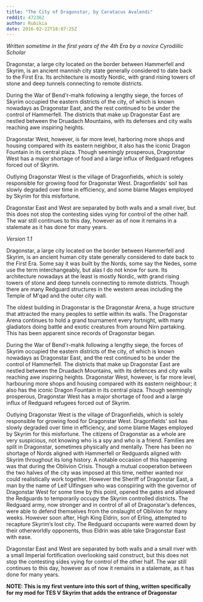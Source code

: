 ```yaml
---
title: "The City of Dragonstar, by Caratacus Avalendi"
reddit: 472362
author: Rubikia
date: 2016-02-22T18:07:25Z
---
```


*Written sometime in the first years of the 4th Era by a novice Cyrodiilic Scholar*

Dragonstar, a large city located on the border between Hammerfell and Skyrim, is an ancient mannish city state generally considered to date back to the First Era. Its architecture is mostly Nordic, with grand rising towers of stone and deep tunnels connecting to remote districts.

During the War of  Bend'r-mahk following a lengthy siege, the forces of Skyrim occupied the eastern districts of the city, of which is known nowadays as Dragonstar East, and the rest continued to be under the control of Hammerfell. The districts that make up Dragonstar East are nestled between the Druadach Mountains, with its defenses and city walls reaching awe inspiring heights.

Dragonstar West, however, is far more level, harboring more shops and housing compared with its eastern neighbor, it also has the iconic Dragon Fountain in its central plaza. Though seemingly prosperous, Dragonstar West has a major shortage of food and a large influx of Redguard refugees forced out of Skyrim.

Outlying Dragonstar West is the village of Dragonfields, which is solely responsible for growing food for Dragonstar West. Dragonfields' soil has slowly degraded over time in efficiency, and some blame Mages employed by Skyrim for this misfortune.

Dragonstar East and West are separated by both walls and a small river, but this does not stop the contesting sides vying for control of the other half. The war still continues to this day, however as of now it remains in a stalemate as it has done for many years.

*Version 1.1*

Dragonstar, a large city located on the border between Hammerfell and Skyrim, is an ancient human city state generally considered to date back to the First Era. Some say it was built by the Nords, some say the Nedes, some use the term interchangeably, but alas I do not know for sure. Its architecture nowadays at the least is mostly Nordic, with grand rising towers of stone and deep tunnels connecting to remote districts. Though there are many Redguard structures in the western areas including the Temple of M'qad and the outer city wall.

The oldest building in Dragonstar is the Dragonstar Arena, a huge structure that attracted the many peoples to settle within its walls. The Dragonstar Arena continues to hold a grand tournament every fortnight, with many gladiators doing battle and exotic creatures from around Nirn partaking. This has been apparent since records of Dragonstar began.

During the War of Bend'r-mahk following a lengthy siege, the forces of Skyrim occupied the eastern districts of the city, of which is known nowadays as Dragonstar East, and the rest continued to be under the control of Hammerfell. The districts that make up Dragonstar East are nestled between the Druadach Mountains, with its defences and city walls reaching awe inspiring heights.
Dragonstar West, however, is far more level, harbouring more shops and housing compared with its eastern neighbour; it also has the iconic Dragon Fountain in its central plaza. Though seemingly prosperous, Dragonstar West has a major shortage of food and a large influx of Redguard refugees forced out of Skyrim.

Outlying Dragonstar West is the village of Dragonfields, which is solely responsible for growing food for Dragonstar West. Dragonfields' soil has slowly degraded over time in efficiency, and some blame Mages employed by Skyrim for this misfortune.
The citizens of Dragonstar as a whole are very suspicious, not knowing who is a spy and who is a friend. Families are split in Dragonstar, sometimes physically and mentally. There has been no shortage of Nords aligned with Hammerfell or Redguards aligned with Skyrim throughout its long history. A notable occasion of this happening was that during the Oblivion Crisis. Though a mutual cooperation between the two halves of the city was imposed at this time, neither wanted nor could realistically work together. However the Sheriff of Dragonstar East, a man by the name of Leif Ulfingsen who was conspiring with the governor of Dragonstar West for some time by this point, opened the gates and allowed the Redguards to temporarily occupy the Skyrim controlled districts. The Redguard army, now stronger and in control of all of Dragonstar’s defences, were able to defend themselves from the onslaught of Oblivion for many weeks. However soon after, High King Eldrin, son of Erling, attempted to recapture Skyrim’s lost city. The Redguard occupants were warred down by their otherworldly opponents, thus Eldrin was able take Dragonstar East with ease.

Dragonstar East and West are separated by both walls and a small river with a small Imperial fortification overlooking said construct, but this does not stop the contesting sides vying for control of the other half. The war still continues to this day, however as of now it remains in a stalemate, as it has done for many years.

**NOTE: This is my first venture into this sort of thing, written specifically for my mod for TES V Skyrim that adds the entrance of Dragonstar**
